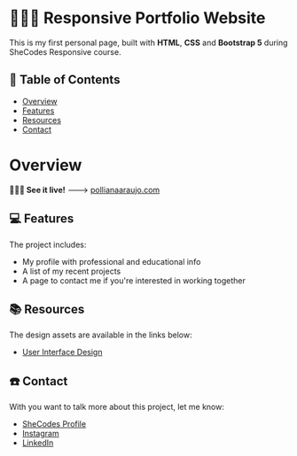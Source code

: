 # 👩🏻‍💻 Responsive Portfolio Website

This is my first personal page, built with **HTML**, **CSS** and **Bootstrap 5** during SheCodes Responsive course.

## 📃 Table of Contents

- [Overview](#-overview)
- [Features](#-features)
- [Resources](#-resources)
- [Contact](#%EF%B8%8F-contact)

# Overview

**👩🏻‍💻 See it live!** --->
[pollianaaraujo.com](https://lucid-hoover-7d513f.netlify.app/)

## 💻 Features

The project includes:

- My profile with professional and educational info
- A list of my recent projects
- A page to contact me if you're interested in working together

## 📚 Resources

The design assets are available in the links below:

- [User Interface Design](https://www.figma.com/file/LIjcHU13gCHpLYELI58d91/Portfolio-Page---Design?node-id=0%3A1)

## ☎️ Contact

With you want to talk more about this project, let me know:

- [SheCodes Profile](https://www.shecodes.io/students/435-polliana-araujo)
- [Instagram](https://www.instagram.com/pollibud/)
- [LinkedIn](https://www.linkedin.com/in/pollianaaraujo/)
